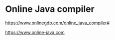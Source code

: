 
# Online Java compiler
https://www.onlinegdb.com/online_java_compiler#

https://www.online-java.com

